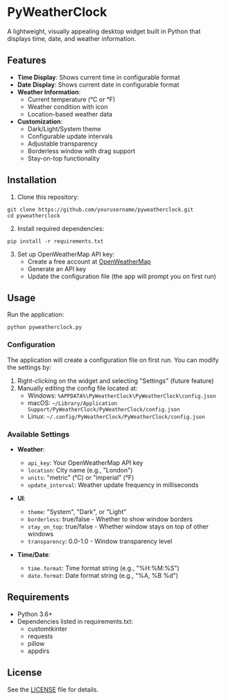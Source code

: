 # PyWeatherClock

A lightweight, visually appealing desktop widget built in Python that displays time, date, and weather information.

## Features

- **Time Display**: Shows current time in configurable format
- **Date Display**: Shows current date in configurable format
- **Weather Information**: 
  - Current temperature (°C or °F)
  - Weather condition with icon
  - Location-based weather data
- **Customization**:
  - Dark/Light/System theme
  - Configurable update intervals
  - Adjustable transparency
  - Borderless window with drag support
  - Stay-on-top functionality

## Installation

1. Clone this repository:
```
git clone https://github.com/yourusername/pyweatherclock.git
cd pyweatherclock
```

2. Install required dependencies:
```
pip install -r requirements.txt
```

3. Set up OpenWeatherMap API key:
   - Create a free account at [OpenWeatherMap](https://openweathermap.org/)
   - Generate an API key
   - Update the configuration file (the app will prompt you on first run)

## Usage

Run the application:
```
python pyweatherclock.py
```

### Configuration

The application will create a configuration file on first run. You can modify the settings by:

1. Right-clicking on the widget and selecting "Settings" (future feature)
2. Manually editing the config file located at:
   - Windows: `%APPDATA%\PyWeatherClock\PyWeatherClock\config.json`
   - macOS: `~/Library/Application Support/PyWeatherClock/PyWeatherClock/config.json`
   - Linux: `~/.config/PyWeatherClock/PyWeatherClock/config.json`

### Available Settings

- **Weather**:
  - `api_key`: Your OpenWeatherMap API key
  - `location`: City name (e.g., "London")
  - `units`: "metric" (°C) or "imperial" (°F)
  - `update_interval`: Weather update frequency in milliseconds

- **UI**:
  - `theme`: "System", "Dark", or "Light"
  - `borderless`: true/false - Whether to show window borders
  - `stay_on_top`: true/false - Whether window stays on top of other windows
  - `transparency`: 0.0-1.0 - Window transparency level

- **Time/Date**:
  - `time.format`: Time format string (e.g., "%H:%M:%S")
  - `date.format`: Date format string (e.g., "%A, %B %d")

## Requirements

- Python 3.6+
- Dependencies listed in requirements.txt:
  - customtkinter
  - requests
  - pillow
  - appdirs

## License

See the [LICENSE](LICENSE) file for details.
